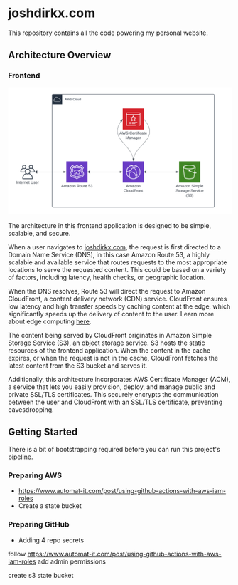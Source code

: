 # joshdirkx.com

This repository contains all the code powering my personal website.

## Architecture Overview

### Frontend

![Frontend Architecture Overview](images/frontend_architecture.png)

The architecture in this frontend application is designed to be simple,
scalable, and secure.

When a user navigates to [joshdirkx.com](https://joshdirkx.com), the request is
first directed to a Domain Name Service (DNS), in this case Amazon Route 53, a
highly scalable and available service that routes requests to the most appropriate
locations to serve the requested content. This could be based on a variety of
factors, including latency, health checks, or geographic location.

When the DNS resolves, Route 53 will direct the request to Amazon
CloudFront, a content delivery network (CDN) service. CloudFront ensures low
latency and high transfer speeds by caching content at the edge, which
significantly speeds up the delivery of content to the user. Learn more about
edge computing [here](https://en.wikipedia.org/wiki/Edge_computing).

The content being served by CloudFront originates in Amazon Simple Storage
Service (S3), an object storage service. S3 hosts the static resources of
the frontend application. When the content in the cache expires, or when the
request is not in the cache, CloudFront fetches the latest content from the
S3 bucket and serves it.

Additionally, this architecture incorporates AWS Certificate Manager (ACM),
a service that lets you easily provision, deploy, and manage public and
private SSL/TLS certificates. This securely encrypts the communication
between the user and CloudFront with an SSL/TLS certificate, preventing
eavesdropping.

## Getting Started

There is a bit of bootstrapping required before you can run this project's
pipeline.

### Preparing AWS

- https://www.automat-it.com/post/using-github-actions-with-aws-iam-roles
- Create a state bucket

### Preparing GitHub

- Adding 4 repo secrets

follow
https://www.automat-it.com/post/using-github-actions-with-aws-iam-roles
add admin permissions

create s3 state bucket

